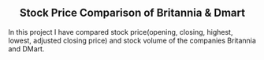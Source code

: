 <h2 align="center">Stock Price Comparison of Britannia & Dmart</h2>
<p>
In this project I have compared stock price(opening, closing, highest, lowest, adjusted closing price) and stock volume of the companies Britannia and DMart.</p>

